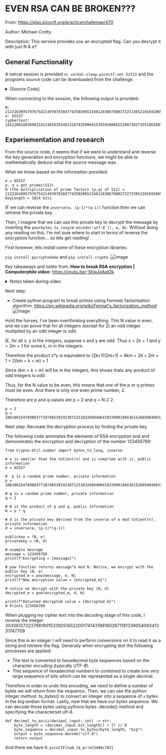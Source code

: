 <h1>EVEN RSA CAN BE BROKEN???</h1>

From: https://play.picoctf.org/practice/challenge/470

Author: Michael Crotty

Description: This service provides you an encrypted flag. Can you decrypt it with just N & e?

<h2>General Functionality</h2>

A netcat session is provided `nc verbal-sleep.picoctf.net 53723` and the programs source code can be downloaded from the challenge.

<details>
  <summary>[Source Code]
  </summary>
  
```
from sys import exit
from Crypto.Util.number import bytes_to_long, inverse
from setup import get_primes

e = 65537

def gen_key(k):
    """
    Generates RSA key with k bits
    """
    p,q = get_primes(k//2)
    N = p*q
    d = inverse(e, (p-1)*(q-1))

    return ((N,e), d)

def encrypt(pubkey, m):
    N,e = pubkey
    return pow(bytes_to_long(m.encode('utf-8')), e, N)

def main(flag):
    pubkey, _privkey = gen_key(1024)
    encrypted = encrypt(pubkey, flag) 
    return (pubkey[0], encrypted)

if __name__ == "__main__":
    flag = open('flag.txt', 'r').read()
    flag = flag.strip()
    N, cypher  = main(flag)
    print("N:", N)
    print("e:", e)
    print("cyphertext:", cypher)
    exit()
```
  
</details>

When connecting to the session, the following output is provided:
```
N: 21221630957976754214970783847742502065216812838679803732723052101692065654802835928739864576541365042832832333147154528905382496245223133324395030303392946
e: 65537
cyphertext: 14122001083690314114019355481318783590691539592666625208730273551862687121567174034584226311975431224378334933816636723598193649527456758876648464108277553
```

<h2>Experiementation and research</h2>

From the source code, it seems that if we were to understand and reverse the key generation and encryption functions, we might be able to mathematically deduce what the source message was. 

What we know based on the information provided:

```
e = 65537
p, q = get_primes(512)
N (the multiplication of prime factors (p,q) of 512) = 21221630957976754214970783847742502065216812838679803732723052101692065654802835928739864576541365042832832333147154528905382496245223133324395030303392946
KeyLength = 1024 bits
```

IF we can reverse the `inverse(e, (p-1)*(q-1))` function then we can retrieve the private key.

Then, I imagine that we can use this private key to decrypt the message by inverting the `pow(bytes_to_long(m.encode('utf-8')), e, N)`. Without doing any reading on this, I'm not sure where to start in terms of reverse the encryption function... so lets get reading!

First however, lets install some of these encryption libraries:

`pip install pycryptodome` and `pip install crypto`.
![image](https://github.com/user-attachments/assets/485516da-0f39-4d80-9454-e899d04ec5f3)

Key takeaways and notes from: **How to break RSA encryption | Computerphile video:** https://youtu.be/-ShwJqAalOk
<details>
  <summary> Notes taken during video
  </summary>
  
- Sign something using private key (d) (hiddne information)
- Verify the signiture using the public key (e, N) (public information).
- E is usually 65537
- N is calculating p * q which are prime numbers that are randomly generated. N can be multiple thousand bits long.
- Its possible that weak values for p and q can be found when a bad library is used to generate these random numbers
- Once we know p and q, we can calculate Euler's Totient which is = (p-1) * (q-1).
- e * d is congruent to 1 (mod totient(N)
- We want to find some number which when we multiply by e we get an intermediate value which when we reduce by the mod we get 1 again. If we find this then we would have found the private key.
- There exist other ways to calcualte the totient of N, IE brute foce, but this is unrealistic computationally.
- The fastest alternative is to factor N into p and q.
- Fermats factorisation algorithm can be used to break down p and q.
- N = a^2 - b^2 = (a+b)(a-b)
- b^2 = a^2 - N
- Let then test the sqrt(all integers of a squared minus N) the result when sqrt'd needs to be an integer and if it isn't we test the next integer (+1)
- Once you discover 'a' and 'b', you can do (a+b)(a-b) to get p and q which can then be used to calculate the private key.
</details>

Next step:
- Create python program to break primes using Fermats factorisation algorithm. https://en.wikipedia.org/wiki/Fermat's_factorization_method
![image](https://github.com/user-attachments/assets/5603ef36-beb4-4087-bfdd-cacb46f05148)

Hold the horses, I've been overthinking everything. This N value is even, and we can prove that for all integers (except for 2) an odd integer multiplied by an odd integer is odd.

IE, for all x, y in the integers, suppose x and y are odd. Thus x = 2k + 1 and y = 2m + 1 for some k, m in the integers. 

Therefore the product x*y is equivalent to (2k+1)(2m+1) = 4km + 2k + 2m + 1 = 2(km + k + m) + 1

Since (km + k + m) will be in the integers, this shows thats any product of odd integers is odd.

Thus, for the N value to be even, this means that one of the p or q primes must be even. And there is only one even prime number, 2.

Therefore are p and q values are p = 2 and q = N // 2.
```
p = 2
q = 10610815478988377107485391923871251032608406419339901866361526050846032827401417964369932288270682521416416166573577264452691248122611566662197515151696473
```

Next step:
Recreate the decryption process by finding the private key.

The following code annotates the elements of RSA encryption and and demonstrates the encryption and decryption of the number 123456789:

```
from Crypto.Util.number import bytes_to_long, inverse

# e is smaller than the totient(n) and is comprime with it, public information
e = 65537

#  p is a random prime number, private information
p = 10610815478988377107485391923871251032608406419339901866361526050846032827401417964369932288270682521416416166573577264452691248122611566662197515151696473

# q is a random prime number, private information
q = 2

# N is the product of p and q. public information
N = p * q

# d is the private key derived from the inverse of e mod totient(n), private information
d = inverse(e, (p-1)*(q-1))

publickey = (N, e)
privatekey = (N, d)

# example message
message = 123456789
print(f"Encrypting = {message}")

# pow function returns message^e mod N. Notice, we encrypt with the public key (N, e)
encrypted_m = pow(message, e, N)
print(f"New encryption value = {encrypted_m}")

# notice we decrypt with the private key (N, d)
decrypted_m = pow(encrypted_m, d, N)

print(f"Returned decrypted value = {decrypted_m}")
# Prints 123456789
```

When plugging my cipher text into the decoding stage of this code, I receive the integer 3030612722376619015339251852200174143198160267119133805409341331747709

Since this is an integer I will need to perform conversions on it to read it as a string and retrieve the flag. Generally when encrypting text the following processes are applied:
- The text is converted to hexadecimal byte sequences based on the character encoding (typically UTF-8).
- This sequence of hexadecimal numbers to combined to create one very large sequence of bits which can be represented as a single decimal.

Therefore in order to undo this encoding, we need to define a number of bytes we will return from the sequence. Then, we can use the python integer method .to_bytes() to convert an integer into a sequence of `x` bytes in the big-endian format. Lastly, now that we have our bytes sequence. We can decode these bytes using pythons bytes .decode() method and specifying the characterset utf-8.

```
def decimal_to_ascii(decimal_input: int) -> str:
    byte_length = (decimal_input.bit_length() + 7) // 8
    byte_sequence = decimal_input.to_bytes(byte_length, "big")
    output = byte_sequence.decode("utf-8")
    return output
```

And there we have it: `picoCTF{tw0_1$_pr!m33486c703}`
